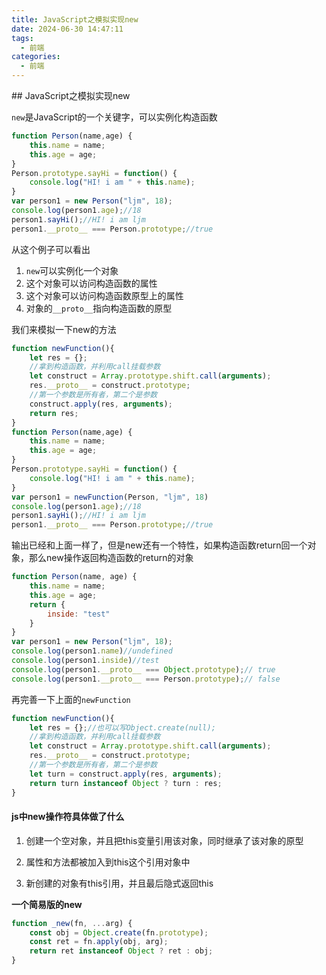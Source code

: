 ```yaml
---
title: JavaScript之模拟实现new
date: 2024-06-30 14:47:11
tags:
  - 前端
categories:
  - 前端
---
```


﻿## JavaScript之模拟实现new

`new`是JavaScript的一个关键字，可以实例化构造函数

```js
function Person(name,age) {
	this.name = name;
    this.age = age;
}
Person.prototype.sayHi = function() {
    console.log("HI! i am " + this.name);
}
var person1 = new Person("ljm", 18);
console.log(person1.age);//18
person1.sayHi();//HI! i am ljm
person1.__proto__ === Person.prototype;//true
```

从这个例子可以看出

1. `new`可以实例化一个对象
2. 这个对象可以访问构造函数的属性
3. 这个对象可以访问构造函数原型上的属性
4. 对象的`__proto__`指向构造函数的原型

我们来模拟一下new的方法

```js
function newFunction(){
	let res = {};
	//拿到构造函数，并利用call挂载参数
    let construct = Array.prototype.shift.call(arguments);
	res.__proto__ = construct.prototype;
    //第一个参数是所有者，第二个是参数
    construct.apply(res, arguments);
    return res;
}
function Person(name,age) {
	this.name = name;
    this.age = age;
}
Person.prototype.sayHi = function() {
    console.log("HI! i am " + this.name);
}
var person1 = newFunction(Person, "ljm", 18)
console.log(person1.age);//18
person1.sayHi();//HI! i am ljm
person1.__proto__ === Person.prototype;//true
```

输出已经和上面一样了，但是new还有一个特性，如果构造函数return回一个对象，那么new操作返回构造函数的return的对象

```js
function Person(name, age) {
	this.name = name;
    this.age = age;
    return {
        inside: "test"
    }
}
var person1 = new Person("ljm", 18);
console.log(person1.name)//undefined
console.log(person1.inside)//test
console.log(person1.__proto__ === Object.prototype);// true
console.log(person1.__proto__ === Person.prototype);// false
```

再完善一下上面的`newFunction`

```js
function newFunction(){
	let res = {};//也可以写Object.create(null);
	//拿到构造函数，并利用call挂载参数
    let construct = Array.prototype.shift.call(arguments);
	res.__proto__ = construct.prototype;
    //第一个参数是所有者，第二个是参数
    let turn = construct.apply(res, arguments);
    return turn instanceof Object ? turn : res;
}
```

#### js中new操作符具体做了什么

1. 创建一个空对象，并且把this变量引用该对象，同时继承了该对象的原型

2. 属性和方法都被加入到this这个引用对象中

3. 新创建的对象有this引用，并且最后隐式返回this

**一个简易版的new**

```js
function _new(fn, ...arg) {
    const obj = Object.create(fn.prototype);
    const ret = fn.apply(obj, arg);
    return ret instanceof Object ? ret : obj;
}
```

